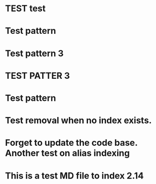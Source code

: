 # TEST test
# Test pattern
# Test pattern 3
# TEST PATTER 3
# Test pattern
# Test removal when no index exists.
# Forget to update the code base. Another test on alias indexing
# This is a test MD file to index 2.14
